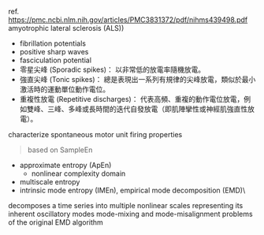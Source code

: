 ref. https://pmc.ncbi.nlm.nih.gov/articles/PMC3831372/pdf/nihms439498.pdf
amyotrophic lateral sclerosis (ALS))
- fibrillation potentials
- positive sharp waves
- fasciculation potential
- 零星尖峰 (Sporadic spikes)： 以非常低的放電率隨機放電。
- 強直尖峰 (Tonic spikes)： 總是表現出一系列有規律的尖峰放電，類似於最小激活時的運動單位動作電位。
- 重複性放電 (Repetitive discharges)： 代表高頻、重複的動作電位放電，例如雙峰、三峰、多峰或長時間的迭代自發放電（即肌陣攣性或神經肌強直性放電）。

characterize spontaneous motor unit firing properties

>based on SampleEn

- approximate entropy (ApEn) 
	- nonlinear complexity domain
- multiscale entropy
- intrinsic mode entropy (IMEn), empirical mode decomposition (EMD)\

decomposes a time series into multiple nonlinear scales representing its inherent oscillatory modes
mode-mixing and mode-misalignment problems of the original EMD algorithm